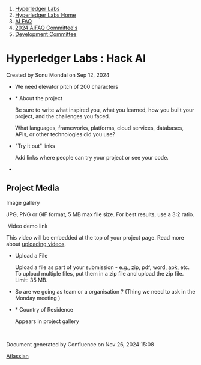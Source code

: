 1. [Hyperledger Labs](index.html)
2. [Hyperledger Labs Home](Hyperledger-Labs-Home_20283400.html)
3. [AI FAQ](AI-FAQ_20290949.html)
4. [2024 AIFAQ Committee's](2024-AIFAQ-Committee%27s_20291026.html)
5. [Development Committee](Development-Committee_20291249.html)

# Hyperledger Labs : Hack AI

Created by Sonu Mondal on Sep 12, 2024

- We need elevator pitch of 200 characters
- * About the project
  
  Be sure to write what inspired you, what you learned, how you built your project, and the challenges you faced. 
  
  What languages, frameworks, platforms, cloud services, databases, APIs, or other technologies did you use?
- "Try it out" links
  
  Add links where people can try your project or see your code.
- 
  
  ## Project Media
  
  Image gallery
  
  JPG, PNG or GIF format, 5 MB max file size. For best results, use a 3:2 ratio.
  
   Video demo link
  
  This video will be embedded at the top of your project page. Read more about [uploading videos](https://help.devpost.com/hc/en-us/articles/360052233752-Uploading-a-demo-video).
- Upload a File
  
  Upload a file as part of your submission - e.g., zip, pdf, word, apk, etc. To upload multiple files, put them in a zip file and upload the zip file. Limit: 35 MB.
- So are we going as team or a organisation ? (Thing we need to ask in the Monday meeting )
- * Country of Residence
  
  Appears in project gallery

  

Document generated by Confluence on Nov 26, 2024 15:08

[Atlassian](http://www.atlassian.com/)
